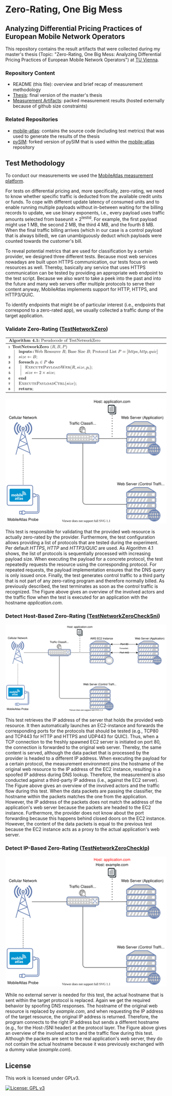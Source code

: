 # Zero-Rating, One Big Mess
## Analyzing Differential Pricing Practices of European Mobile Network Operators
This repository contains the result artifacts that were collected during my master's thesis (Topic: "Zero-Rating, One Big Mess: Analyzing Differential Pricing Practices of European Mobile Network Operators") at [TU Vienna](https://www.tuwien.at/en/).

### Repository Content
* README (this file): overview and brief recap of measurement methodology
* [Thesis](Thesis.pdf): final version of the master's thesis
* [Measurement Artifacts](https://mobileatlas.eu/thesis/results.zip): packed measurement results (hosted externally because of github size constraints)

### Related Repositories
* [mobile-atlas](https://github.com/sbaresearch/mobile-atlas): contains the source code (including test metrics) that was used to generate the results of the thesis
* [pySIM](https://github.com/GGegenhuber/pysim): forked version of pySIM that is used within the [mobile-atlas](https://github.com/sbaresearch/mobile-atlas) repository

## Test Methodology
To conduct our measurements we used the [MobileAtlas measurement platform](https://mobileatlas.eu/).

For tests on differential pricing and, more specifically, zero-rating, we need to know whether specific traffic is deducted from the available credit units or funds.
To cope with different update latency of consumed units and to enable running multiple payloads without in-between waiting for the billing records to update, we use binary exponents, i.e., every payload uses traffic amounts selected from baseunit &times; 2<sup>testid</sup>.
For example, the first payload might use 1 MB, the second 2 MB, the third 4 MB, and the fourth 8 MB.
When the final traffic billing arrives (which in our case is a control payload that is always billed), we can unambiguously deduct which payloads were counted towards the customer's bill.

To reveal potential metrics that are used for classification by a certain provider, we designed three different tests.
Because most web services nowadays are built upon HTTPS communication, our tests focus on web resources as well.
Thereby, basically any service that uses HTTPS communication can be tested by providing an appropriate web endpoint to the test script.
Because we also want to take a peek into the past and into the future and many web servers offer multiple protocols to serve their content anyway, MobileAtlas implements support for HTTP, HTTPS, and HTTP3/QUIC.

To identify endpoints that might be of particular interest (i.e., endpoints that correspond to a zero-rated app), we usually collected a traffic dump of the target application.

### Validate Zero-Rating ([TestNetworkZero](https://github.com/sbaresearch/mobile-atlas/blob/main/mobileatlas/probe/measurement/test/test_network_zero.py#L55))

<p align="left">
    <img alt="TestNetworkZero Algorithm" title="TestNetworkZero Algorithm" src="images/TestNetworkZero_Algo.png" width="600">
</p>

![TestNetworkZero](images/TestNetworkZero.svg)

This test is responsible for validating that the provided web resource is actually zero-rated by the provider.
Furthermore, the test configuration allows providing a list of protocols that are tested during the experiment.
Per default *HTTPS*, *HTTP* and *HTTP3/QUIC* are used.
As Algorithm 4.1 shows, the list of protocols is sequentially processed with increasing payload size.
When executing the payload for a concrete protocol, the test repeatedly requests the resource using the corresponding protocol. For repeated requests, the payload implementation ensures that the DNS query is only issued once.
Finally, the test generates control traffic to a third party that is not part of any zero-rating program and therefore normally billed.
As previously described, the test terminates as soon as the control traffic is recognized.
The Figure above gives an overview of the involved actors and the traffic flow when the test is executed for an application with the hostname *application.com*.


### Detect Host-Based Zero-Rating ([TestNetworkZeroCheckSni](https://github.com/sbaresearch/mobile-atlas/blob/main/mobileatlas/probe/measurement/test/test_network_zero.py#L88))

![TestNetworkZeroCheckSni](images/TestNetworkZeroCheckSni.svg)

This test retrieves the IP address of the server that holds the provided web resource.
It then automatically launches an EC2-instance and forwards the corresponding ports for the protocols that should be tested (e.g., TCP80 and TCP443 for HTTP and HTTPS and UDP443 for QUIC).
Thus, when a TCP connection to the freshly spawned EC2 server is initiated on port 80, the connection is forwarded to the original web server. Thereby, the same content is served, although the data packet that is processed by the provider is headed to a different IP address.
When executing the payload for a certain protocol, the measurement environment pins the hostname of the original web resource to the IP address of the EC2 instance, resulting in a spoofed IP address during DNS lookup. Therefore, the measurement is also conducted against a third-party IP address (i.e., against the EC2 server).
The Figure above gives an overview of the involved actors and the traffic flow during this test. When the data packets are passing the classifier, the hostname within the packets matches the one from the application. However, the IP address of the packets does not match the address of the application's web server because the packets are headed to the EC2 instance. Furthermore, the provider does not know about the port forwarding because this happens behind closed doors on the EC2 instance. However, the content of the data packets is equal to the previous test because the EC2 instance acts as a proxy to the actual application's web server.


### Detect IP-Based Zero-Rating ([TestNetworkZeroCheckIp](https://github.com/sbaresearch/mobile-atlas/blob/main/mobileatlas/probe/measurement/test/test_network_zero.py#L117))

![TestNetworkZeroCheckIp](images/TestNetworkZeroCheckIp.svg)

While no external server is needed for this test, the actual hostname that is sent within the target protocol is replaced. Again we get the required behavior by spoofing DNS responses.
The hostname of the original web resource is replaced by *example.com*, and when requesting the IP address of the target resource, the original IP address is returned.
Therefore, the program connects to the right IP address but sends a different hostname (e.g., for the Host-/SNI header) at the protocol layer.
The Figure above gives an overview of the involved actors and the traffic flow during this test.
Although the packets are sent to the real application's web server, they do not contain the actual hostname because it was previously exchanged with a dummy value (*example.com*).

License
---------------------------------------

This work is licensed under GPLv3.

[![License: GPL v3](https://img.shields.io/badge/License-GPLv3-blue.svg)](https://www.gnu.org/licenses/gpl-3.0)
